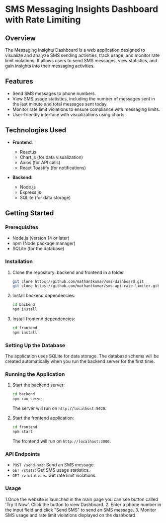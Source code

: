 # SMS Messaging Insights Dashboard with Rate Limiting

## Overview

The Messaging Insights Dashboard is a web application designed to visualize and analyze SMS sending activities, track usage, and monitor rate limit violations. It allows users to send SMS messages, view statistics, and gain insights into their messaging activities.

## Features

- Send SMS messages to phone numbers.
- View SMS usage statistics, including the number of messages sent in the last minute and total messages sent today.
- Monitor rate limit violations to ensure compliance with messaging limits.
- User-friendly interface with visualizations using charts.

## Technologies Used

- **Frontend**: 
  - React.js
  - Chart.js (for data visualization)
  - Axios (for API calls)
  - React Toastify (for notifications)
  
- **Backend**: 
  - Node.js
  - Express.js
  - SQLite (for data storage)

## Getting Started

### Prerequisites

- Node.js (version 14 or later)
- npm (Node package manager)
- SQLite (for the database)

### Installation

1. Clone the repository: backend and frontend in a folder
   ```bash
   git clone https://github.com/mathantkumar/sms-dashboard.git 
   git clone https://github.com/mathantkumar/sms-api-rate-limiter.git
   ```

2. Install backend dependencies:
   ```bash
   cd backend
   npm install
   ```

3. Install frontend dependencies:
   ```bash
   cd frontend
   npm install
   ```

### Setting Up the Database

The application uses SQLite for data storage. The database schema will be created automatically when you run the backend server for the first time.

### Running the Application

1. Start the backend server:
   ```bash
   cd backend
   npm run serve
   ```
   The server will run on `http://localhost:5020`.

2. Start the frontend application:
   ```bash
   cd frontend
   npm start
   ```
   The frontend will run on `http://localhost:3000`.

### API Endpoints

- `POST /send-sms`: Send an SMS message.
- `GET /stats`: Get SMS usage statistics.
- `GET /violations`: Get rate limit violations.

### Usage

1.Once the website is launched in the main page you can see button called 'Try It Now'. Click the button to view Dashboard.
2. Enter a phone number in the input field and click "Send SMS" to send an SMS message.
3. Monitor SMS usage and rate limit violations displayed on the dashboard.
